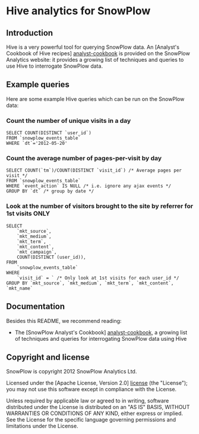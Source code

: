 # Hive analytics for SnowPlow

## Introduction

Hive is a very powerful tool for querying SnowPlow data.
An [Analyst's Cookbook of Hive recipes] [analyst-cookbook] is provided on the SnowPlow Analytics website: it provides a growing list of techniques and queries to use Hive to interrogate SnowPlow data.

## Example queries

Here are some example Hive queries which can be run on the SnowPlow data:

### Count the number of unique visits in a day

	SELECT COUNT(DISTINCT `user_id`)
	FROM `snowplow_events_table`
	WHERE `dt`='2012-05-20'

### Count the average number of pages-per-visit by day

	SELECT COUNT(`tm`)/COUNT(DISTINCT `visit_id`) /* Average pages per visit */
	FROM `snowplow_events_table`
	WHERE `event_action` IS NULL /* i.e. ignore any ajax events */ 
	GROUP BY `dt` /* group by date */
	
### Look at the number of visitors brought to the site by referrer for 1st visits ONLY

	SELECT
		`mkt_source`,
		`mkt_medium`,
		`mkt_term`,
		`mkt_content`,
		`mkt_campaign`,
		COUNT(DISTINCT (user_id)),
	FROM
		`snowplow_events_table`
	WHERE
		`visit_id` = ` /* Only look at 1st visits for each user_id */
	GROUP BY `mkt_source`, `mkt_medium`, `mkt_term`, `mkt_content`, `mkt_name`

## Documentation

Besides this README, we recommend reading:

* The [SnowPlow Analyst's Cookbook] [analyst-cookbook], a growing list of techniques and queries for interrogating SnowPlow data using Hive

## Copyright and license

SnowPlow is copyright 2012 SnowPlow Analytics Ltd.

Licensed under the [Apache License, Version 2.0] [license] (the "License");
you may not use this software except in compliance with the License.

Unless required by applicable law or agreed to in writing, software
distributed under the License is distributed on an "AS IS" BASIS,
WITHOUT WARRANTIES OR CONDITIONS OF ANY KIND, either express or implied.
See the License for the specific language governing permissions and
limitations under the License.

[analyst-cookbook]: http://snowplowanalytics.com/analytics/index.html
[serdes]: https://github.com/snowplow/snowplow-log-deserializers
[hive]: http://hive.apache.org/
[serdereadme]: https://github.com/snowplow/snowplow-log-deserializers/blob/master/README.md
[license]: http://www.apache.org/licenses/LICENSE-2.0
